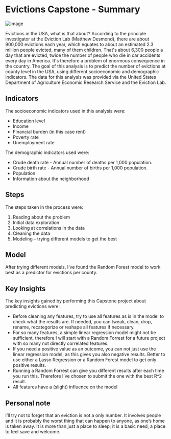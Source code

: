 # Evictions Capstone - Summary

![image](https://user-images.githubusercontent.com/47600826/80351220-3d0af900-8872-11ea-8941-c7d2e48e4937.png)

Evictions in the USA, what is that about? According to the principle investigator at the Eviction Lab (Matthew Desmond), there are about 900,000 evictions each year, which equates to about an estimated 2.3 million people evicted, many of them children. That's about 6,300 people a day that are evicted, twice the number of people who die in car accidents every day in America. It's therefore a problem of enormous consequence in the country.
The goal of this analysis is to predict the number of evictions at county level in the USA, using different socioeconomic and demographic indicators. The data for this analysis was provided via the United States Department of Agriculture Economic Research Service and the Eviction Lab.

## Indicators
The socioeconomic indicators used in this analysis were:
-	Education level
-	Income
-	Financial burden (in this case rent)
-	Poverty rate
-	Unemployment rate

The demographic indicators used were:
-	Crude death rate - Annual number of deaths per 1,000 population. 
-	Crude birth rate - Annual number of births per 1,000 population.
-	Population
-	Information about the neighborhood

## Steps
The steps taken in the process were:
1.	Reading about the problem
2.	Initial data exploration
3.	Looking at correlations in the data
4.	Cleaning the data
5.	Modeling – trying different models to get the best

## Model
After trying different models, I’ve found the Random Forest model to work best as a predictor for evictions per county. 

## Key Insights
The key insights gained by performing this Capstone project about predicting evictions were:
-	Before cleaning any features, try to use all features as is in the model to check what the results are. If needed, you can tweak, clean, drop, rename, recategorize or reshape all features if necessary. 
-	For so many features, a simple linear regression model might not be sufficient, therefore I will start with a Random Forrest for a future project with so many not directly correlated features. 
-	If you need a positive value as an outcome, you can not just use the linear regression model, as this gives you also negative results. Better to use either a Lasso Regression or a Random Forest model to get only positive results. 
-	Running a Random Forrest can give you different results after each time you run this. Therefore I’ve chosen to submit the one with the best R^2 result. 
-	All features have a (slight) influence on the model

## Personal note
I’ll try not to forget that an eviction is not a only number. It involves people and it is probably the worst thing that can happen to anyone, as one’s home is taken away. It is more than just a place to sleep; it is a basic need, a place to feel save and welcome. 
